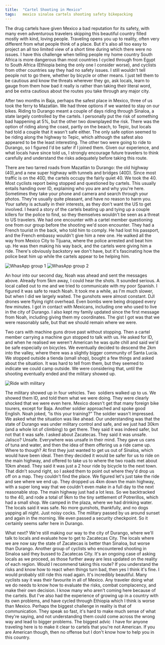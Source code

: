 ```yaml
---
title:  "Cartel Shooting in Mexico"
tags:   mexico sinaloa cartels shooting safety bikepacking
---
```


The drug cartels have given Mexico a bad reputation for its safety, with many even adventurous travelers skipping this beautiful country filled mostly with kind, loving people. Traveling opens you up to reality, often very different from what people think of a place. But it's also all too easy to project an all too limited view of a short time during which there were no issues. I have this challenge when telling people my home country South Africa is more dangerous than most countries I cycled through from Egypt to South Africa (Ethiopia being the only one I consider worse), and cyclists from other countries say they had no safety issues. I still wouldn't tell people not to go there, whether by bicycle or other means. I just tell them to be cautious and know the threats wherever they go, ask locals, learn to gauge from them how bad it really is rather than taking their literal word, and be extra cautious about the routes you take through any major city.

After two months in Baja, perhaps the safest place in Mexico, three of us took the ferry to Mazatlán. We had three options if we wanted to stay on our bikes. Riding to Durango meant a couple of days riding through Sinaloa, a state largely controlled by the cartels. I personally put the risk of something bad happening at 5%, but the other two downplayed the risk. There was the option of riding along the coast, partly on the beach, to Tepic, but locals had told a couple that it wasn't safe either. The only safe option seemed to be riding along the highway to Tepic, which although the safest also appeared to be the least interesting. The other two were going to ride to Durango, so I figured I'd be safer if I joined them. Given our experience, and what locals have since told us, I strongly encourage future travelers to think carefully and understand the risks adequately before taking this route.

There are two tarred roads from Mazatlán to Durango: the old highway (40),and a new super highway with tunnels and bridges (40D). Since most traffic is on the 40D, the cartels occupy the fairly quiet 40. We took the 40. Most cyclists report being stopped and questioned by cartels. This usually entails handing over ID, explaining who you are and why you're here. Sometimes they take your phone and camera and search through your photos. They're usually quite pleasant, and have no reason to harm you. Your safety is actually in their interests, as they don't want the US to get involved. I heard a story of the cartels beating up and tying up a couple killers for the police to find, so they themselves wouldn't be seen as a threat to US travelers. We had one encounter with a cartel member questioning one from our group before the shooting we'd soon encounter. They had a French tourist in the back, who told him to comply. He had lost his passport, and the French embassy wouldn't give him a new one. He walked all the way from Mexico City to Tijuana, where the police arrested and beat him up. He was then making his way back, and the cartels were giving him a ride. There's obviously backstory we don't have, but it's fascinating how the police beat him up while the cartels appear to be helping him.

![WhasApp group 1](/assets/Screenshot_20250127-105916.png)
![WhasApp group 2](/assets/Screenshot_20250127-110216.png)

An hour into our second day, Noah was ahead and sent the messages above. Already from 5km away, I could hear the shots. It sounded serious. A local called out to me and we tried to communicate with my poor Spanish. I figured it was safe to reach Noah. It took me a while, as I'm much slower, but when I did we largely waited. The gunshots were almost constant. DJI drones were flying right overhead. Even bombs were being dropped every few minutes. I got in contact with Mexicans, including one who used to live in the city of Durango. I also kept my family updated since the first message from Noah, including giving them my coordinates. The gist I got was that we were reasonably safe, but that we should remain where we were.

Two cars with machine guns drove past without stopping. Then a cartel member carrying a machine gun stopped to talk with us. He asked for ID, and when he realised we weren't American he was quite chill and said we'd be safe especially on bicycles. We eventually decided to descend the 2km into the valley, where there was a slightly bigger community of Santa Lucía. We stopped outside a tienda (small shop), bought a few things and asked about the situation. It was hard to tell from them, but they seemed to indicate we could camp outside. We were considering that, until the shooting eventually ended and the military showed up.

![Ride with military](/assets/PXL_20250124_215138168.png)

The military showed up in four vehicles. Two  soldiers walked up to us. We showed them ID, and told them what we were doing. They were clearly shocked that we were even here. Mexico doesn't get that many foreign bike tourers, except for Baja. Another soldier approached and spoke good English. Noah joked, “is this your training?” The soldier wasn't impressed. We asked what the situation was like ahead. Our understanding was that the state of Durango was under military control and safe, and we just had 30km (and a whole lot of climbing) to get there. They said it was indeed safer, but not that it was safe. I asked about Zacatecas. They said it was unsafe. Jalisco? Unsafe. Everywhere was unsafe in their mind. They gave us cans of tuna and water, and then the idea of them offering us a ride came up. Where to though? At first they just wanted to get us out of Sinaloa, which would have been ideal. Then they decided it would be safer for us to ride on the main highway, and offered to take us to where the two roads met about 10km ahead. They said it was just a 2 hour ride by bicycle to the next town. That didn't sound right, so I asked them to point out where they'd drop us off on a map. They couldn't find the place. We figured let's just take the ride and see where we end up. They dropped us 4km down the main highway, with a super long way that we couldn't even make in a full day to the next reasonable stop. The main highway just had a lot less. So we backtracked to the 40, and rode a total of 9km to the tiny settlement of Potrerillos, which had a small shop. We camped in the plaza, where we had drinking water. The locals said it was safe. No more gunshots, thankfully, and no dogs yapping all night. Just noisy cocks. The military passed by us around sunset and again in the morning. We even passed a security checkpoint. So it certainly seems safer here in Durango.



What next? We're still making our way to the city of Durango, where we'll talk to locals and evaluate how to get to Zacatecas City. The locals where we are now say the state of Zacatecas is better than Sinaloa, but worse than Durango. Another group of cyclists who encountered shooting in Sinaloa said they bussed to Zacatecas City. It's an ongoing case of asking locals as we proceed, as those further away are less updated on the reality of each region. Would I recommend taking this route? If you understand the risks and know how to react when things turn bad, then yes I think it's fine. I would probably still ride this road again. It's incredibly beautiful. Many cyclists say it was their favourite in all of Mexico. Any traveler doing what we do needs to know how to evaluate the risks, combat complacency, and make their own decision. I know many who aren't coming here because of the cartels. But I've also had the experience of growing up in a country with its own problems, and have cycled through Ethiopia which I think is worse than Mexico. Perhaps the biggest challenge in reality is that of communication. They speak so fast, it's hard to make much sense of what they're saying, and not understanding them could come across the wrong way and lead to bigger problems. The biggest advic  I have for anyone traveling here is to make it clear to cartels that you're not American. If you are American though, then no offense but I don't know how to help you in this country.






























